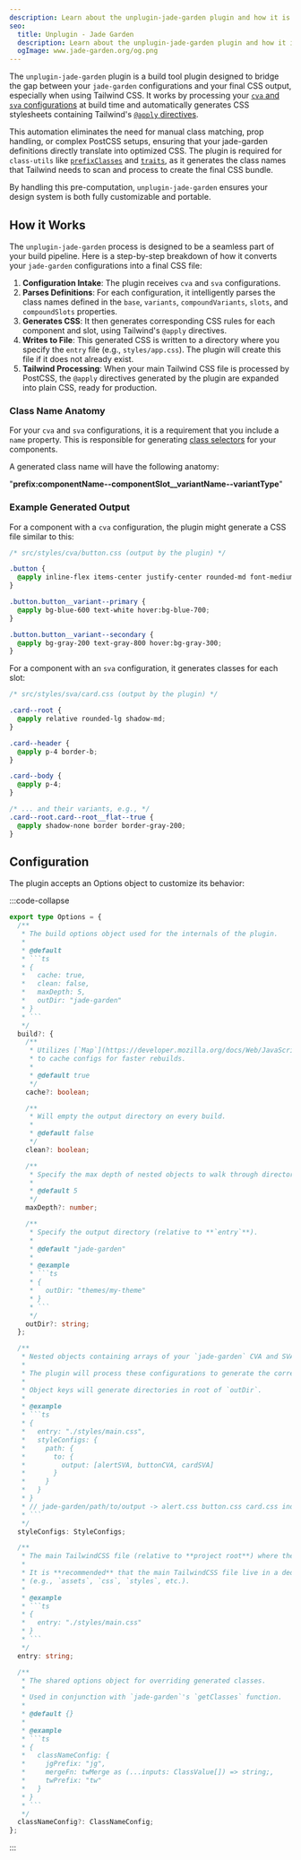 ```yaml
---
description: Learn about the unplugin-jade-garden plugin and how it is used to generate CSS with Tailwind CSS.
seo:
  title: Unplugin - Jade Garden
  description: Learn about the unplugin-jade-garden plugin and how it is used to generate CSS with Tailwind CSS.
  ogImage: www.jade-garden.org/og.png
---
```


The `unplugin-jade-garden` plugin is a build tool plugin designed to bridge the gap between your `jade-garden` configurations and your final CSS output, especially when using Tailwind CSS.
It works by processing your [`cva` and `sva` configurations](/getting-started/essentials#define) at build time and automatically generates CSS stylesheets containing Tailwind's [`@apply` directives](https://tailwindcss.com/docs/functions-and-directives#apply-directive).

This automation eliminates the need for manual class matching, prop handling, or complex PostCSS setups, ensuring that your jade-garden definitions directly translate into optimized CSS.
The plugin is required for `class-utils` like [`prefixClasses`](/usage/class-utils#prefixclasses) and [`traits`](/usage/class-utils#traits), as it generates the class names that Tailwind needs to scan and process to create the final CSS bundle.

By handling this pre-computation, `unplugin-jade-garden` ensures your design system is both fully customizable and portable.


## How it Works

The `unplugin-jade-garden` process is designed to be a seamless part of your build pipeline. Here is a step-by-step breakdown of how it converts your `jade-garden` configurations into a final CSS file:

1. **Configuration Intake**: The plugin receives `cva` and `sva` configurations.
2. **Parses Definitions**: For each configuration, it intelligently parses the class names defined in the `base`, `variants`, `compoundVariants`, `slots`, and `compoundSlots` properties.
3. **Generates CSS**: It then generates corresponding CSS rules for each component and slot, using Tailwind's `@apply` directives.
4. **Writes to File**: This generated CSS is written to a directory where you specify the `entry` file (e.g., `styles/app.css`). The plugin will create this file if it does not already exist.
5. **Tailwind Processing**: When your main Tailwind CSS file is processed by PostCSS, the `@apply` directives generated by the plugin are expanded into plain CSS, ready for production.

### Class Name Anatomy

For your `cva` and `sva` configurations, it is a requirement that you include a `name` property.
This is responsible for generating [class selectors](https://developer.mozilla.org/docs/Web/CSS/Class_selectors) for your components.

A generated class name will have the following anatomy:

"**prefix:componentName--componentSlot__variantName--variantType**"


### Example Generated Output

For a component with a `cva` configuration, the plugin might generate a CSS file similar to this:

```css
/* src/styles/cva/button.css (output by the plugin) */

.button {
  @apply inline-flex items-center justify-center rounded-md font-medium;
}

.button.button__variant--primary {
  @apply bg-blue-600 text-white hover:bg-blue-700;
}

.button.button__variant--secondary {
  @apply bg-gray-200 text-gray-800 hover:bg-gray-300;
}
```

For a component with an `sva` configuration, it generates classes for each slot:

```css
/* src/styles/sva/card.css (output by the plugin) */

.card--root {
  @apply relative rounded-lg shadow-md;
}

.card--header {
  @apply p-4 border-b;
}

.card--body {
  @apply p-4;
}

/* ... and their variants, e.g., */
.card--root.card--root__flat--true {
  @apply shadow-none border border-gray-200;
}
```

## Configuration

The plugin accepts an Options object to customize its behavior:

:::code-collapse
```ts
export type Options = {
  /**
   * The build options object used for the internals of the plugin.
   *
   * @default
   * ```ts
   * {
   *   cache: true,
   *   clean: false,
   *   maxDepth: 5,
   *   outDir: "jade-garden"
   * }
   * ```
   */
  build?: {
    /**
     * Utilizes [`Map`](https://developer.mozilla.org/docs/Web/JavaScript/Reference/Global_Objects/Map)
     * to cache configs for faster rebuilds.
     *
     * @default true
     */
    cache?: boolean;

    /**
     * Will empty the output directory on every build.
     *
     * @default false
     */
    clean?: boolean;

    /**
     * Specify the max depth of nested objects to walk through directory.
     *
     * @default 5
     */
    maxDepth?: number;

    /**
     * Specify the output directory (relative to **`entry`**).
     *
     * @default "jade-garden"
     *
     * @example
     * ```ts
     * {
     *   outDir: "themes/my-theme"
     * }
     * ```
     */
    outDir?: string;
  };

  /**
   * Nested objects containing arrays of your `jade-garden` CVA and SVA configurations.
   *
   * The plugin will process these configurations to generate the corresponding CSS.
   *
   * Object keys will generate directories in root of `outDir`.
   *
   * @example
   * ```ts
   * {
   *   entry: "./styles/main.css",
   *   styleConfigs: {
   *     path: {
   *       to: {
   *         output: [alertSVA, buttonCVA, cardSVA]
   *       }
   *     }
   *   }
   * }
   * // jade-garden/path/to/output -> alert.css button.css card.css index.css
   * ```
   */
  styleConfigs: StyleConfigs;

  /**
   * The main TailwindCSS file (relative to **project root**) where the generated CSS files will output.
   *
   * It is **recommended** that the main TailwindCSS file live in a dedicated directory
   * (e.g., `assets`, `css`, `styles`, etc.).
   *
   * @example
   * ```ts
   * {
   *   entry: "./styles/main.css"
   * }
   * ```
   */
  entry: string;

  /**
   * The shared options object for overriding generated classes.
   *
   * Used in conjunction with `jade-garden`'s `getClasses` function.
   *
   * @default {}
   *
   * @example
   * ```ts
   * {
   *   classNameConfig: {
   *     jgPrefix: "jg",
   *     mergeFn: twMerge as (...inputs: ClassValue[]) => string;,
   *     twPrefix: "tw"
   *   }
   * }
   * ```
   */
  classNameConfig?: ClassNameConfig;
};

```

:::